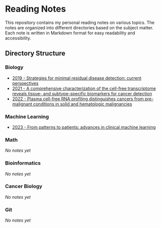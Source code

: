 # Reading Notes

This repository contains my personal reading notes on various topics. The notes are organized into different directories based on the subject matter. Each note is written in Markdown format for easy readability and accessibility.

## Directory Structure

### Biology
- [2019 - Strategies for minimal residual disease detection: current perspectives](Biology/2019-Strategies-for-minimal-residual-disease-detection-current-perspectives.md)
- [2021 - A comprehensive characterization of the cell-free transcriptome reveals tissue- and subtype-specific biomarkers for cancer detection](Biology/2021-A-comprehensive-characterization-of-the-cell-free-transcriptome-reveals-tissue--and-subtype-specific-biomarkers-for-cancer-detection.md)
- [2022 - Plasma cell-free RNA profiling distinguishes cancers from pre-malignant conditions in solid and hematologic malignancies](Biology/2022-Plasma-cell-free-RNA-profiling-distinguishes-cancers-from-pre-malignant-conditions-in-solid-and-hematologic-malignancies.md)

### Machine Learning
- [2023 - From patterns to patients: advances in clinical machine learning](MachineLearning/2023-From-patterns-to-patients-advances-in-clinical-machine-learning.md)

### Math
*No notes yet*

### Bioinformatics
*No notes yet*

### Cancer Biology
*No notes yet*

### Git
*No notes yet*

